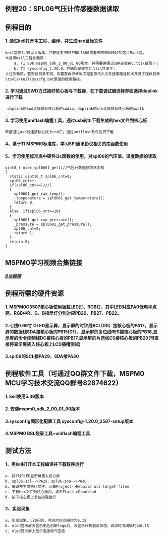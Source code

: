 ## 例程20：SPL06气压计传感器数据读取

## 例程目的
#### 1. 通过keil打开本工程、编译、并生成hex目标文件

```
keil需要5.39以上版本，并安装支持MSPM0L1306或者MSPM0G3507的芯片Pack包。  
本目录Keil工程依赖项：  
	a. TI SDK mspm0_sdk_2_00_01_00版本，并需要确保该SDK安装在C:\ti\目录下；  
	b. TI sysconfig_1.20.0，并确保安装在C:\ti\目录下；  
上述依赖项，若安装目录不同，则需要自行修改工程里面的头文件搜索路径和本开源工程根目录\tools\keil\syscfg.bat里面的搜索路径。  
```

#### 2. 学习通过SWD方式接好核心板与下载器，在下载调试器选择界面选择daplink进行下载

```
 daplink的swd连接目标核心板的swdio、daplink的clk连接目标核心板的swclk
```

#### 3. 学习使用uniflash编程工具，通过usb转ttl下载生成的hex文件到核心板
	直接通过usb线连接核心板上usb口，通过uniflash软件进行下载

#### 4、基于TI MSPM0标准库，学习SPI通讯协议相关的库函数使用

#### 5、学习使用标准库中硬件i2c函数的使用，对spl06的气压值、温度数据的读取

```
uint8_t user_spl0601_get()//气压计数据获取状态机
{
  static uint16_t spl06_cnt=0;
  spl06_cnt++;
  if(spl06_cnt==1)//1
  {
    spl0601_get_raw_temp();
    _temperature = spl0601_get_temperature();
    return 0;
  }
  else  if(spl06_cnt>=20)
  {
    spl0601_get_raw_pressure();
    _pressure = spl0601_get_pressure();
    spl06_cnt=0;
    return 1;
  }
  return 0;
}
```



## MSPM0学习视频合集链接

##### [B站链接](https://www.bilibili.com/video/BV1Ei421Q7n9/)



## 例程所需的硬件资源
#### 1. MSPM0G3507核心板使用板载LED灯、RGB灯，其中LED对应PA0低电平点亮，RGB中R、G、B指示灯分别对应PB26、PB27、PB22。

#### 2.七线0.96寸 OLED显示屏，显示屏的时钟线SCL(D0）接核心板的PA17，显示屏的数据线SDA接核心板的PB15(D1），显示屏的复位线RES接核心板的PB16,显示屏的命令控制线DC接核心板的PB17,显示屏的片选线CS接核心板的PB20(可直接将显示屏插入核心板上LCD插槽测试)

#### 3.spl06的SCL接PA29，SDA接PA30



## 例程软件工具（可通过QQ群文件下载，MSPM0 MCU学习技术交流QQ群号82874622）
#### 1. keil使用5.39版本
#### 2. 安装mspm0_sdk_2_00_01_00版本

#### 3.sysconfig图形化配置工具 sysconfig-1.20.0_3587-setup版本

#### 4.MSPM0 BSL烧录工具+uniflash编程工具



## 测试方法
#### 1、用keil打开本工程编译并下载程序运行
    a. 将7线OLED显示屏接入核心板
    b. spl06-scl-->PA29，spl06-sda-->PA30
    b. 编译并生成执行文件，点击Project->Rebuild all target files  
    c. 下载hex文件到核心板内，点击FLash->Download
    d. 按下核心板上复位按键运行
#### 2、实验现象

```
a. 实现现象，LED闪烁，亮灭时间间隔约为0.1S
b. oled显示屏会显示无名创新logo后，会显示计数器自加值，自加时间间隔约为0.1S
c. oled显示屏上显示温度和气压值
```

